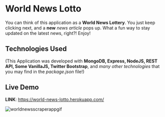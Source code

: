 # World News Lotto

You can think of this application as a <strong>World News Lottery</strong>. You just keep clicking next, and a <strong>new</strong> <em>news article</em> pops up. What a fun way to stay updated on the latest news, right?! Enjoy!

## Technologies Used
(This Application was developed with <strong>MongoDB, Express, NodeJS, REST API, Some VanillaJS, Twitter Bootstrap</strong>, and <em>many other technologies</em> that you may find in the <em>package.json</em> file!)

## Live Demo
<strong>LINK</strong>: https://world-news-lotto.herokuapp.com/

![worldnewsscraperappgif](https://user-images.githubusercontent.com/24254780/30140131-616e18b0-9340-11e7-8555-f79892ad338c.gif)
